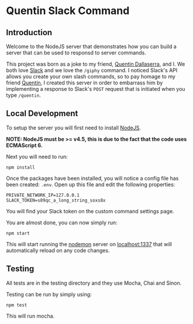 # Quentin Slack Command

## Introduction

Welcome to the NodeJS server that demonstrates how you can build a server that can be used to responsd to server commands. 

This project was born as a joke to my friend, [Quentin Dallaserra](https://github.com/QuentinDallaserra), and I. We both love [Slack](https://www.slack.com) and we love the ``/giphy`` command. I noticed Slack's API allows you create your own slash commands, so to pay homage to my friend [Quentin](https://github.com/QuentinDallaserra), I created this server in order to embarrass him by implementing a response to Slack's ``POST`` request that is initiated when you type ``/quentin``.

## Local Development

To setup the server you will first need to install [NodeJS](https://nodejs.org/en/).

**NOTE: NodeJS must be >= v4.5, this is due to the fact that the code uses ECMAScript 6.**

Next you will need to run:

```
npm install
```

Once the packages have been installed, you will notice a config file has been created: ``.env``. Open up this file and edit the following properties:

```
PRIVATE_NETWORK_IP=127.0.0.1
SLACK_TOKEN=s89qc_a_long_string_soxs8x
```

You will find your Slack token on the custom command settings page.

You are almost done, you can now simply run:

```
npm start
```

This will start running the [nodemon](http://nodemon.io/) server on [localhost:1337](http://localhost:1337) that will automatically reload on any code changes.

## Testing

All tests are in the testing directory and they use Mocha, Chai and Sinon.

Testing can be run by simply using:

```
npm test
```

This will run mocha.
